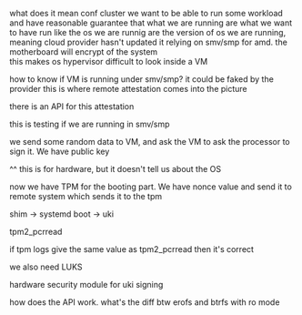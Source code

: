 what does it mean conf cluster
we want to be able to run some workload and have reasonable guarantee that what we are running are what we want to have run
like the os we are runnig are the version of os we are running, meaning cloud provider hasn't updated it
relying on smv/smp for amd. the motherboard will encrypt of the system  
this makes os hypervisor difficult to look inside a VM


how to know if VM is running under smv/smp? it could be faked by the provider
this is where remote attestation comes into the picture

there is an API for this attestation

this is testing if we are running in smv/smp


we send some random data to VM, and ask the VM to ask the processor to sign it. We have public key


^^ this is for hardware, but it doesn't tell us about the OS


now we have TPM for the booting part. We have nonce value and send it to remote system which sends it to the tpm

shim -> systemd boot -> uki

tpm2_pcrread

if tpm logs give the same value as tpm2_pcrread then it's correct

we also need LUKS

hardware security module for uki signing



how does the API work.
what's the diff btw erofs and btrfs with ro mode
